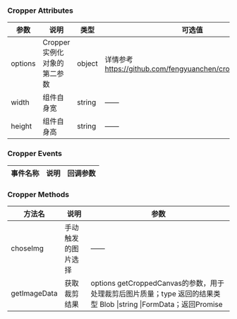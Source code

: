 ### Cropper Attributes

| 参数    | 说明                         | 类型   | 可选值                                                     | 默认值 |
| ------- | ---------------------------- | ------ | ---------------------------------------------------------- | ------ |
| options | Cropper 实例化对象的第二参数 | object | 详情参考 https://github.com/fengyuanchen/cropperjs#options | {}     |
| width   | 组件自身宽                   | string | ——                                                         | 600px  |
| height  | 组件自身高                   | string | ——                                                         | 300px  |

### Cropper Events

| 事件名称 | 说明 | 回调参数 |
| -------- | ---- | -------- |

### Cropper Methods

| 方法名       | 说明               | 参数                                                         |
| ------------ | ------------------ | ------------------------------------------------------------ |
| choseImg     | 手动触发的图片选择 | ——                                                           |
| getImageData | 获取裁剪结果       | options getCroppedCanvas的参数，用于处理裁剪后图片质量；type 返回的结果类型 Blob \|string \|FormData；返回Promise |